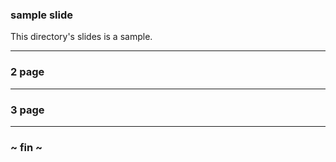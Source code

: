 ### sample slide


This directory's slides is a sample.


---


### 2 page


---


### 3 page


---


### ~ fin ~

